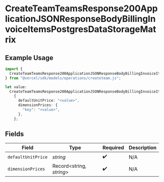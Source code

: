 # CreateTeamTeamsResponse200ApplicationJSONResponseBodyBillingInvoiceItemsPostgresDataStorageMatrix

## Example Usage

```typescript
import {
  CreateTeamTeamsResponse200ApplicationJSONResponseBodyBillingInvoiceItemsPostgresDataStorageMatrix,
} from "@vercel/sdk/models/operations/createteam.js";

let value:
  CreateTeamTeamsResponse200ApplicationJSONResponseBodyBillingInvoiceItemsPostgresDataStorageMatrix =
    {
      defaultUnitPrice: "<value>",
      dimensionPrices: {
        "key": "<value>",
      },
    };
```

## Fields

| Field                    | Type                     | Required                 | Description              |
| ------------------------ | ------------------------ | ------------------------ | ------------------------ |
| `defaultUnitPrice`       | *string*                 | :heavy_check_mark:       | N/A                      |
| `dimensionPrices`        | Record<string, *string*> | :heavy_check_mark:       | N/A                      |